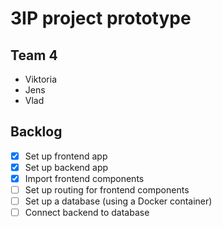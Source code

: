 # 3IP project prototype

## Team 4

- Viktoria
- Jens
- Vlad

## Backlog

- [x] Set up frontend app
- [x] Set up backend app
- [x] Import frontend components
- [ ] Set up routing for frontend components
- [ ] Set up a database (using a Docker container)
- [ ] Connect backend to database
